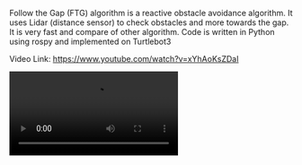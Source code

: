 Follow the Gap (FTG) algorithm  is a reactive obstacle avoidance algorithm. 
It uses Lidar (distance sensor) to check obstacles and more towards the gap.
It is very fast and compare of other algorithm.
Code is written in Python using rospy and implemented on Turtlebot3

Video Link:
https://www.youtube.com/watch?v=xYhAoKsZDaI

![generated paths](https://github.com/gaurav00700/ROS/blob/main/Follow%20the%20gap%20(FTG)/FTG_turtlebot3_4.mov)
